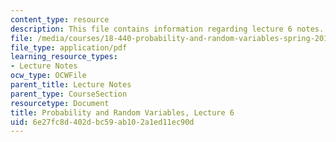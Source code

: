 ```yaml
---
content_type: resource
description: This file contains information regarding lecture 6 notes.
file: /media/courses/18-440-probability-and-random-variables-spring-2014/6e27fc8d402dbc59ab102a1ed11ec90d_MIT18_440S14_Lecture6.pdf
file_type: application/pdf
learning_resource_types:
- Lecture Notes
ocw_type: OCWFile
parent_title: Lecture Notes
parent_type: CourseSection
resourcetype: Document
title: Probability and Random Variables, Lecture 6
uid: 6e27fc8d-402d-bc59-ab10-2a1ed11ec90d
---
```

